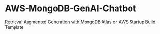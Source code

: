 # AWS-MongoDB-GenAI-Chatbot
Retrieval Augmented Generation with MongoDB Atlas on AWS Startup Build Template
